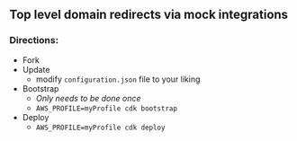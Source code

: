 ## Top level domain redirects via mock integrations

### Directions:

- Fork  
- Update
    - modify `configuration.json` file to your liking  
- Bootstrap  
    - *_Only needs to be done once_*
    - `AWS_PROFILE=myProfile cdk bootstrap`  
- Deploy  
    - `AWS_PROFILE=myProfile cdk deploy`  

